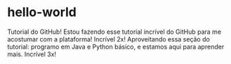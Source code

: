 # hello-world
Tutorial do GitHub!
Estou fazendo esse tutorial incrível do GitHub para me acostumar com a plataforma! Incrível 2x!
Aproveitando essa seção do tutorial: programo em Java e Python básico, e estamos aqui para aprender mais. Incrível 3x!
